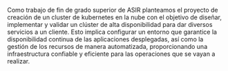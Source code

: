 Como trabajo de fin de grado superior de ASIR planteamos el proyecto de creación de un cluster de kubernetes en la nube con el objetivo de diseñar, implementar y validar un clúster de alta disponibilidad para dar diversos servicios a un cliente. 
Esto implica configurar un entorno que garantice la disponibilidad continua de las aplicaciones desplegadas, así como la gestión de los recursos de manera automatizada, proporcionando una infraestructura confiable y eficiente para las operaciones que se vayan a realizar.
